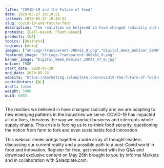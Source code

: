 ```yaml
---
title: "COVID-19 and the Future of Food"
date: 2020-05-27 10:10:31
lastmod: 2020-05-27 10:10:31
slug: covid-19-and-future-food
description: "The realities we believed in have changed radically and we are adapting to new emerging patterns in the industries we serve. COVID-19 has impacted all our lives, threatens the way we conduct business and interrupts whole supply chains. This crisis is forcing us to re-think food security, questioning the notion from farm to fork and even sustainable food innovation."
proteins: [Cell-Based, Plant-Based]
products: [NA]
topics: [Business]
regions: [Asia]
images: ["SP-Logo-Transparent-300x61_0.png","Digital_Week_Webinar_28MAY_v7_0.jpg"]
featured_image: "SP-Logo-Transparent-300x61_0.png"
banner_image: "Digital_Week_Webinar_28MAY_v7_0.jpg"
online: TRUE
start_date: 2020-05-28
end_date: 2020-05-28
website: "https://marketing.saladplate.com/covid19-the-future-of-food-webinar/"
contributors: [NL]
draft: false
weight: 5000
uuid: 6993
---
```

The realities we believed in have changed radically and we are adapting
to new emerging patterns in the industries we serve. COVID-19 has
impacted all our lives, threatens the way we conduct business and
interrupts whole supply chains. This crisis is forcing us to re-think
food security, questioning the notion from farm to fork and even
sustainable food innovation.

This webinar series brings together a wide array of thought-leaders
discussing our current reality and a possible path to a post-Covid world
in food and innovation. Register for free, get involved with live Q&A
and download exclusive content on May 28th brought to you by Informa
Markets and in collaboration with Saladplate.com.
